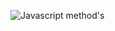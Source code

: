 ![Javascript method's](https://github.com/user-attachments/assets/533f3018-5526-4839-ae0d-5108a02d26d5)

